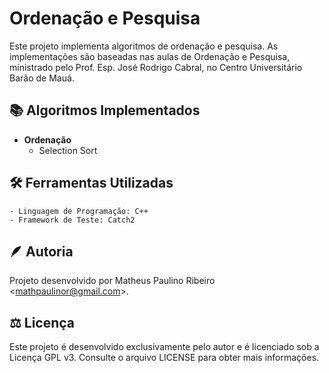 # Ordenação e Pesquisa

Este projeto implementa algoritmos de ordenação e pesquisa. As implementações são baseadas nas aulas de Ordenação e Pesquisa, ministrado pelo Prof. Esp. José Rodrigo Cabral, no Centro Universitário Barão de Mauá.

## 📚 Algoritmos Implementados

- **Ordenação**
  - Selection Sort

## 🛠️ Ferramentas Utilizadas

    - Linguagem de Programação: C++
    - Framework de Teste: Catch2

## 🪶 Autoria

Projeto desenvolvido por Matheus Paulino Ribeiro <[mathpaulinor@gmail.com](https://github.com/Matheus2237)>.

## ⚖️ Licença

Este projeto é desenvolvido exclusivamente pelo autor e é licenciado sob a Licença GPL v3. Consulte o arquivo LICENSE para obter mais informações.
